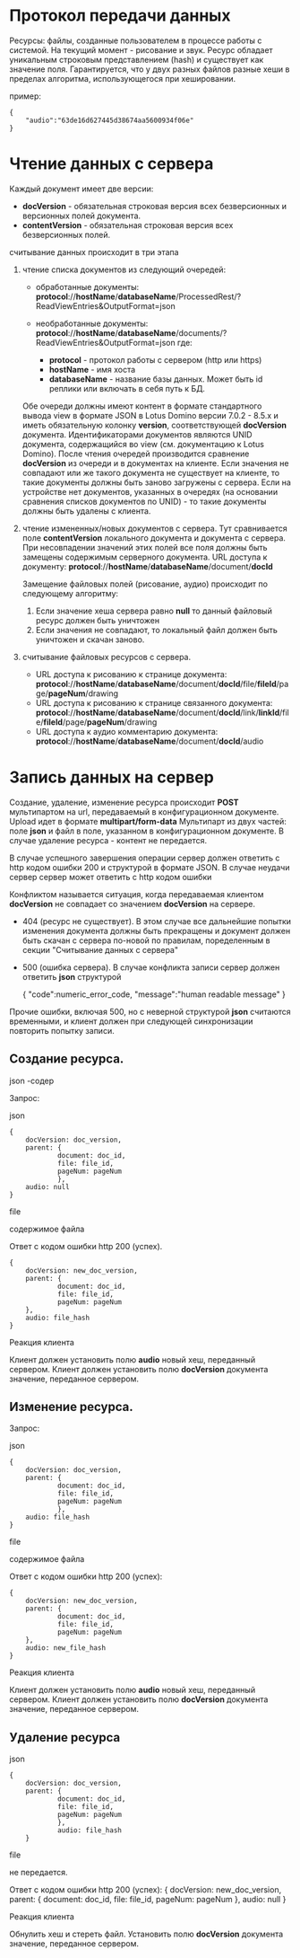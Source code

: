 Протокол передачи данных
================================

Ресурсы: файлы, созданные пользователем в процессе работы с системой. На текущий момент - рисование и звук.
Ресурс обладает уникальным строковым представлением (hash) и существует как значение поля. Гарантируется, что у двух разных файлов разные хеши в пределах алгоритма, использующегося при хешировании.

пример:

	{
		"audio":"63de16d627445d38674aa5600934f06e"
	}

Чтение данных с сервера
===========================

Каждый документ имеет две версии:

* **docVersion** - обязательная строковая версия всех безверсионных и версионных полей документа.
* **contentVersion** - обязательная строковая версия всех безверсионных полей.

считывание данных происходит в три этапа

1. чтение списка документов из следующий очередей:
	* обработанные документы: **protocol**://**hostName**/**databaseName**/ProcessedRest/?ReadViewEntries&OutputFormat=json
	* необработанные документы: **protocol**://**hostName**/**databaseName**/documents/?ReadViewEntries&OutputFormat=json
		где:

		* **protocol** - протокол работы с сервером (http или https)
		* **hostName** - имя хоста
		* **databaseName** - название базы данных. Может быть id реплики или включать в себя путь к БД.

   Обе очереди должны имеют контент в формате стандартного вывода view в формате JSON в Lotus Domino версии 7.0.2 - 8.5.x и иметь обязательную колонку **version**, соответствующей **docVersion** документа. Идентификаторами документов являются UNID документа, содержащийся во view (см. документацию к Lotus Domino).
   После чтения очередей производится сравнение **docVersion** из очереди и в документах на клиенте. Если значения не совпадают или же такого документа не существует на клиенте, то такие документы должны быть заново загружены с сервера. Если на устройстве нет документов, указанных в очередях (на основании сравнения списков документов по UNID) - то такие документы должны быть удалены с клиента.

2. чтение измененных/новых документов с сервера. Тут сравнивается поле **contentVersion** локального документа и документа с сервера. При несовпадении значений этих полей все поля должны быть замещены содержимым серверного документа. URL доступа к документу: **protocol**://**hostName**/**databaseName**/document/**docId**

	Замещение файловых полей (рисование, аудио) происходит по следующему алгоритму:

	1. Если значение хеша сервера равно **null** то данный файловый ресурс должен быть уничтожен
	2. Если значения не совпадают, то локальный файл должен быть уничтожен и скачан заново.

3. считывание файловых ресурсов с сервера.
	* URL доступа к рисованию к странице документа: **protocol**://**hostName**/**databaseName**/document/**docId**/file/**fileId**/page/**pageNum**/drawing
	* URL доступа к рисованию к странице связанного документа: **protocol**://**hostName**/**databaseName**/document/**docId**/link/**linkId**/file/**fileId**/page/**pageNum**/drawing
	* URL доступа к аудио комментарию документа: **protocol**://**hostName**/**databaseName**/document/**docId**/audio


Запись данных на сервер
===========================

Создание, удаление, изменение ресурса происходит **POST** мультипартом на  url, передаваемый в конфигурационном документе. 
Upload идет в формате **multipart/form-data** Мультипарт из двух частей: поле **json** и файл в поле, указанном в конфигурационном документе. 
В случае удаление ресурса - контент не передается.

В случае успешного завершения операции сервер должен ответить с http кодом ошибки 200 и структурой в формате JSON.
В случае неудачи сервер сервер может ответить с http кодом ошибки 

Конфликтом называется ситуация, когда передаваемая клиентом **docVersion** не совпадает со значением **docVersion** на сервере.

* 404 (ресурс не существует). В этом случае все дальнейшие попытки изменения документа должны быть прекращены и документ должен быть скачан с сервера по-новой по правилам, поределенным в секции "Считывание данных с сервера"
* 500 (ошибка сервера). В случае конфликта записи сервер должен ответить **json** структурой

	{
		"code":numeric_error_code,
		"message":"human readable message"
	}

Прочие ошибки, включая 500, но с неверной структурой **json** считаются временными, и клиент должен при следующей синхронизации повторить попытку записи.

Создание ресурса.
------------------------

json -содер

Запрос:

json

	{ 
        docVersion: doc_version, 
        parent: { 
                document: doc_id, 
                file: file_id, 
                pageNum: pageNum 
                }, 
        audio: null
	}
	 
file

содержимое файла

Ответ c кодом ошибки http 200 (успех).

	{ 
        docVersion: new_doc_version, 
        parent: { 
                document: doc_id, 
                file: file_id, 
                pageNum: pageNum 
        }, 
        audio: file_hash
	} 

Реакция клиента

Клиент должен установить полю **audio** новый хеш, переданный сервером.
Клиент должен установить полю **docVersion** документа значение, переданное сервером.

Изменение ресурса.
------------------------

Запрос:

json

	{ 
        docVersion: doc_version, 
        parent: { 
                document: doc_id, 
                file: file_id, 
                pageNum: pageNum 
                }, 
        audio: file_hash
	} 
	
file

содержимое файла

Ответ c кодом ошибки http 200 (успех):

	{ 
        docVersion: new_doc_version, 
        parent: { 
                document: doc_id, 
                file: file_id, 
                pageNum: pageNum 
        }, 
        audio: new_file_hash
	} 

Реакция клиента

Клиент должен установить полю **audio** новый хеш, переданный сервером.
Клиент должен установить полю **docVersion** документа значение, переданное сервером.

Удаление ресурса
------------------------

json

	{ 
        docVersion: doc_version, 
        parent: { 
                document: doc_id, 
                file: file_id, 
                pageNum: pageNum 
                }, 
                audio: file_hash
		}


file

не передается. 

Ответ c кодом ошибки http 200 (успех):
	{ 
        docVersion: new_doc_version, 
        parent: { 
                document: doc_id, 
                file: file_id, 
                pageNum: pageNum 
        }, 
        audio: null 
	} 

Реакция клиента

Обнулить хеш и стереть файл.
Установить полю **docVersion** документа значение, переданное сервером.

